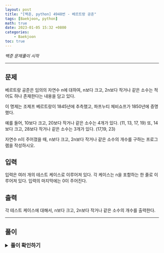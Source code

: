 ```yaml
---
layout: post
title: "[백준, python] 4948번 - 베르트랑 공준"
tags: [Baekjoon, python]
math: true
date: 2023-01-05 15:32 +0800
categories:
    - Baekjoon
toc: true
---
```

_백준 문제풀이 시작_
* * *
## 문제
베르트랑 공준은 임의의 자연수 n에 대하여, n보다 크고, 2n보다 작거나 같은 소수는 적어도 하나 존재한다는 내용을 담고 있다.

이 명제는 조제프 베르트랑이 1845년에 추측했고, 파프누티 체비쇼프가 1850년에 증명했다.

예를 들어, 10보다 크고, 20보다 작거나 같은 소수는 4개가 있다. (11, 13, 17, 19) 또, 14보다 크고, 28보다 작거나 같은 소수는 3개가 있다. (17,19, 23)

자연수 n이 주어졌을 때, n보다 크고, 2n보다 작거나 같은 소수의 개수를 구하는 프로그램을 작성하시오.
## 입력
입력은 여러 개의 테스트 케이스로 이루어져 있다. 각 케이스는 n을 포함하는 한 줄로 이루어져 있다.
입력의 마지막에는 0이 주어진다.
## 출력
각 테스트 케이스에 대해서, n보다 크고, 2n보다 작거나 같은 소수의 개수를 출력한다.

* * *
## 풀이
<details>
<summary style="font-weight:bold; font-size:17px">풀이 확인하기</summary>
<div markdown="1">
해당 문제는 소수를 일일히 검사하려는 순간 시간 초과가 발생함을 확인했다.   

예를 들어 10000과 10001을 입력했을 때 10000에서부터 20000까지 검사한 뒤 10001에서 20002까지 검사하는 과정에서 10000을 검사할 때 중첩된 부분이 발생하는 것이다. 

그래서 n의 최대값인 123456의 2를 곱한 만큼의 값을 에라토스테네스의 체로 검사를 하여 전부 True 및 False를 미리 계산해놓고, 이후에 검사하는 과정에서는 계산 결과를 그대로 가져다 쓰기만 하였다.

```python
import math
import sys
input = sys.stdin.readline

sieve = [True] * 246912
m = int(math.sqrt(246912))
for i in range(2, m + 1):
    if sieve[i] == True:
        for j in range(i+i, 246912, i):
            sieve[j] = False
sieve.append(False)

num = 0
answer = []
while True:
    is_prime = 0
    num = int(input())
    if(num == 0):
        break
    for i in range(num+1, (2*num)+1):
        if(sieve[i] == True):
            is_prime += 1

    answer.append(is_prime)

for i in range(0, len(answer)):
    print(answer[i])
```

</div>
</details>